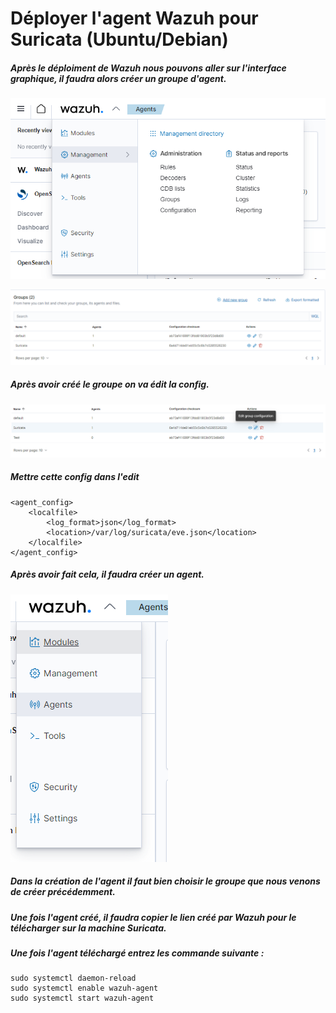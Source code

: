 # Déployer l'agent Wazuh pour Suricata (Ubuntu/Debian)

##### Après le déploiment de Wazuh nous pouvons aller sur l'interface graphique, il faudra alors créer un groupe d'agent.

![alt tab](https://github.com/Jrb62/Formation-AIS-et-DevOps/blob/main/screenshot/Wazuh1.png)

![alt tab](https://github.com/Jrb62/Formation-AIS-et-DevOps/blob/main/screenshot/Wazuh2.png)

##### Après avoir créé le groupe on va édit la config.

![alt tab](https://github.com/Jrb62/Formation-AIS-et-DevOps/blob/main/screenshot/Wazuh3.png)

##### Mettre cette config dans l'edit

````
<agent_config>
	<localfile>
		<log_format>json</log_format>
		<location>/var/log/suricata/eve.json</location>
	</localfile>
</agent_config>
````

##### Après avoir fait cela, il faudra créer un agent.

![alt tab](https://github.com/Jrb62/Formation-AIS-et-DevOps/blob/main/screenshot/Wazuh4.png)

##### Dans la création de l'agent il faut bien choisir le groupe que nous venons de créer précédemment.

##### Une fois l'agent créé, il faudra copier le lien créé par Wazuh pour le télécharger sur la machine Suricata.

##### Une fois l'agent téléchargé entrez les commande suivante : 

````
sudo systemctl daemon-reload
sudo systemctl enable wazuh-agent
sudo systemctl start wazuh-agent
````

